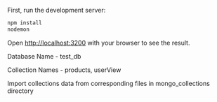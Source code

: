 First, run the development server:
```bash
npm install
nodemon
```
Open [http://localhost:3200](http://localhost:3200) with your browser to see the result.

Database Name - test_db

Collection Names - products, userView

Import collections data from corresponding files in mongo_collections directory